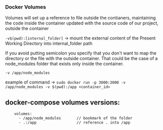 ### Docker Volumes

Volumes will set up a reference to file outside the contianers, maintaining the code inside the container updated with
the source code of our project, outside the container

`-v$(pwd):[internal_folder]` -> mount the external content of the Present Working Directory into internal_folder path

If you avoid putting semicolon you specify that you don't want to map the directory or the file with the outside container.
That could be the case of a node_modules folder that exists only inside the container.

`-v /app/node_modules`

example of command -> `sudo docker run -p 3000:3000 -v /app/node_modules -v $(pwd):/app <container_id>`

## docker-compose volumes versions:

```
    volumes:
      - /app/node_modules       // bookmark of the folder
      - .:/app                  // reference . into /app
```
